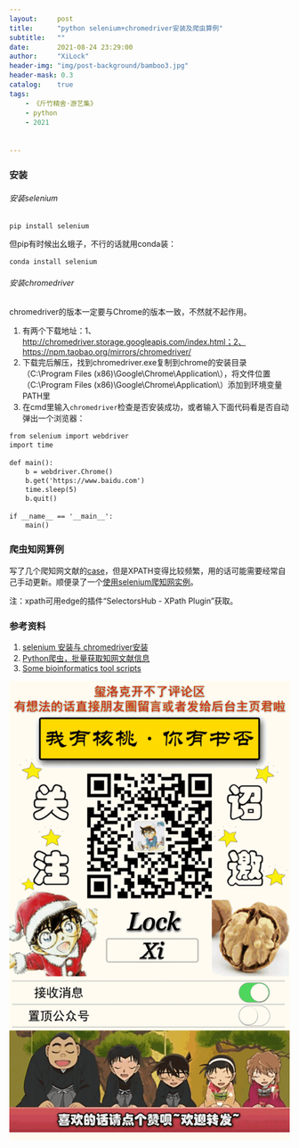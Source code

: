 ```yaml
---
layout:     post
title:      "python selenium+chromedriver安装及爬虫算例"
subtitle:   ""
date:       2021-08-24 23:29:00
author:     "XiLock"
header-img: "img/post-background/bamboo3.jpg"
header-mask: 0.3
catalog:    true
tags:
    - 《斤竹精舍·游艺集》
    - python
    - 2021


---
```



### 安装
###### 安装selenium

```
pip install selenium
```
但pip有时候出幺蛾子，不行的话就用conda装：
```
conda install selenium
```

###### 安装chromedriver
chromedriver的版本一定要与Chrome的版本一致，不然就不起作用。  
1. 有两个下载地址：1、 http://chromedriver.storage.googleapis.com/index.html；2、 https://npm.taobao.org/mirrors/chromedriver/
1. 下载完后解压，找到chromedriver.exe复制到chrome的安装目录（C:\Program Files (x86)\Google\Chrome\Application\），将文件位置（C:\Program Files (x86)\Google\Chrome\Application\）添加到环境变量PATH里
1. 在cmd里输入`chromedriver`检查是否安装成功，或者输入下面代码看是否自动弹出一个浏览器：

```
from selenium import webdriver
import time

def main():
    b = webdriver.Chrome()
    b.get('https://www.baidu.com')
    time.sleep(5)
    b.quit()

if __name__ == '__main__':
    main()
```

### 爬虫知网算例
写了几个爬知网文献的[case](https://github.com/molakirlee/python_selenium)，但是XPATH变得比较频繁，用的话可能需要经常自己手动更新。顺便录了一个[使用selenium爬知网实例](https://www.bilibili.com/video/BV1U44y1k7Yq/)。

注：xpath可用edge的插件“SelectorsHub - XPath Plugin”获取。

### 参考资料
1. [selenium 安装与 chromedriver安装](https://www.cnblogs.com/lfri/p/10542797.html)
1. [Python爬虫，批量获取知网文献信息](http://events.jianshu.io/p/56722a33ad07)
1. [Some bioinformatics tool scripts](https://github.com/byemaxx/BioTools)

![](/img/wc-tail.GIF)
